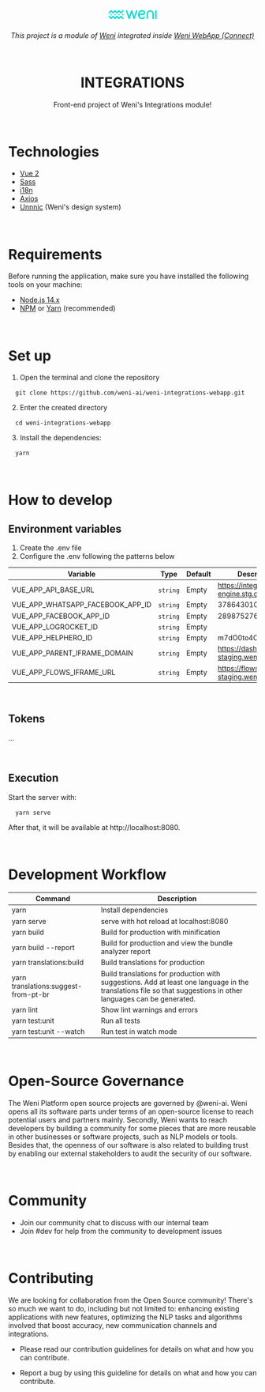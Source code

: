 <div align="center">

<img src="https://github.com/Ilhasoft/weni-platform/raw/main/images/logos/png/weni-396x129-color.png" width="100px" />

*This project is a module of [Weni](https://github.com/weni-ai) integrated inside [Weni WebApp (Connect)](https://github.com/weni-ai/weni-webapp)*

<br/> 

# INTEGRATIONS

Front-end project of Weni's Integrations module!

</div>

<br/> 

# Technologies

- [Vue 2](https://v2.vuejs.org/)
- [Sass](https://sass-lang.com/)
- [i18n](https://www.i18next.com/)
- [Axios](https://axios-http.com/ptbr/docs/intro)
- [Unnnic](https://github.com/weni-ai/unnnic) (Weni's design system)

<br/> 

# Requirements
Before running the application, make sure you have installed the following tools on your machine:

- [Node.js 14.x](https://nodejs.org/en)
- [NPM](https://www.npmjs.com/) or [Yarn](https://yarnpkg.com/) (recommended)

<br/> 

# Set up

1. Open the terminal and clone the repository

```
  git clone https://github.com/weni-ai/weni-integrations-webapp.git
```

2. Enter the created directory

```
  cd weni-integrations-webapp
```

3. Install the dependencies:

```
  yarn
```

<br/> 

# How to develop
## Environment variables
1. Create the .env file
2. Configure the .env following the patterns below
 
| Variable | Type | Default | Description |
|--|--|--|--|
| VUE_APP_API_BASE_URL | `string` | Empty | https://integrations-engine.stg.cloud.weni.ai
| VUE_APP_WHATSAPP_FACEBOOK_APP_ID  | `string` | Empty | 378643010643999
| VUE_APP_FACEBOOK_APP_ID  | `string` | Empty | 2898752767103255
| VUE_APP_LOGROCKET_ID  | `string` | Empty | 
| VUE_APP_HELPHERO_ID | `string` | Empty | m7dO0to4OK
| VUE_APP_PARENT_IFRAME_DOMAIN | `string` | Empty | https://dash-staging.weni.ai
| VUE_APP_FLOWS_IFRAME_URL | `string` | Empty | https://flows-staging.weni.ai

<br/> 

## Tokens
...

<br/> 

## Execution
Start the server with:

```
  yarn serve
```

After that, it will be available at http://localhost:8080.

<br/> 

# Development Workflow

| Command | Description |
|--|--|
| yarn | Install dependencies
| yarn serve | serve with hot reload at localhost:8080
| yarn build | Build for production with minification
| yarn build --report | Build for production and view the bundle analyzer report
| yarn translations:build | Build translations for production
| yarn translations:suggest-from-pt-br | Build translations for production with suggestions. Add at least one language in the translations file so that suggestions in other languages can be generated.
| yarn lint | Show lint warnings and errors
| yarn test:unit | Run all tests
| yarn test:unit --watch | Run test in watch mode

<br/> 

# Open-Source Governance
The Weni Platform open source projects are governed by @weni-ai. Weni opens all its software parts under terms of an open-source license to reach potential users and partners mainly. Secondly, Weni wants to reach developers by building a community for some pieces that are more reusable in other businesses or software projects, such as NLP models or tools. Besides that, the openness of our software is also related to building trust by enabling our external stakeholders to audit the security of our software.

<br/> 

# Community
- Join our community chat to discuss with our internal team
- Join #dev for help from the community to development issues

<br/>

# Contributing
We are looking for collaboration from the Open Source community! There's so much we want to do, including but not limited to: enhancing existing applications with new features, optimizing the NLP tasks and algorithms involved that boost accuracy, new communication channels and integrations.

- Please read our contribution guidelines for details on what and how you can contribute.

- Report a bug by using this guideline for details on what and how you can contribute.